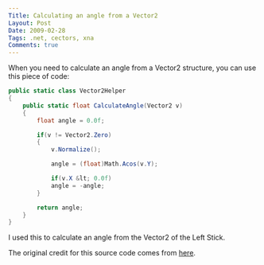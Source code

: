 ```yaml
---
Title: Calculating an angle from a Vector2
Layout: Post
Date: 2009-02-28
Tags: .net, cectors, xna 
Comments: true
---
```


When you need to calculate an angle from a Vector2 structure, you can use this piece of code:

```c#
public static class Vector2Helper
{
	public static float CalculateAngle(Vector2 v)
	{
		float angle = 0.0f;

		if(v != Vector2.Zero)
		{
			v.Normalize();

			angle = (float)Math.Acos(v.Y);

			if(v.X &lt; 0.0f)
			angle = -angle;
		}

		return angle;
	}
}
```

I used this to calculate an angle from the Vector2 of the Left Stick.

The original credit for this source code comes from [here](http://xnagamer.spaces.live.com/blog/cns!EC20BAAE6808B682!139.entry).
